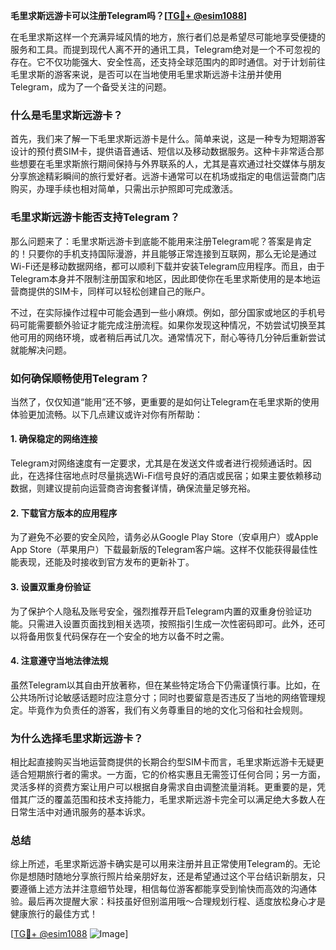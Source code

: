 **毛里求斯远游卡可以注册Telegram吗？[[TG💪+ @esim1088](https://t.me/s/esim1088)]**

在毛里求斯这样一个充满异域风情的地方，旅行者们总是希望尽可能地享受便捷的服务和工具。而提到现代人离不开的通讯工具，Telegram绝对是一个不可忽视的存在。它不仅功能强大、安全性高，还支持全球范围内的即时通信。对于计划前往毛里求斯的游客来说，是否可以在当地使用毛里求斯远游卡注册并使用Telegram，成为了一个备受关注的问题。

### **什么是毛里求斯远游卡？**

首先，我们来了解一下毛里求斯远游卡是什么。简单来说，这是一种专为短期游客设计的预付费SIM卡，提供语音通话、短信以及移动数据服务。这种卡非常适合那些想要在毛里求斯旅行期间保持与外界联系的人，尤其是喜欢通过社交媒体与朋友分享旅途精彩瞬间的旅行爱好者。远游卡通常可以在机场或指定的电信运营商门店购买，办理手续也相对简单，只需出示护照即可完成激活。

### **毛里求斯远游卡能否支持Telegram？**

那么问题来了：毛里求斯远游卡到底能不能用来注册Telegram呢？答案是肯定的！只要你的手机支持国际漫游，并且能够正常连接到互联网，那么无论是通过Wi-Fi还是移动数据网络，都可以顺利下载并安装Telegram应用程序。而且，由于Telegram本身并不限制注册国家和地区，因此即使你在毛里求斯使用的是本地运营商提供的SIM卡，同样可以轻松创建自己的账户。

不过，在实际操作过程中可能会遇到一些小麻烦。例如，部分国家或地区的手机号码可能需要额外验证才能完成注册流程。如果你发现这种情况，不妨尝试切换至其他可用的网络环境，或者稍后再试几次。通常情况下，耐心等待几分钟后重新尝试就能解决问题。

### **如何确保顺畅使用Telegram？**

当然了，仅仅知道“能用”还不够，更重要的是如何让Telegram在毛里求斯的使用体验更加流畅。以下几点建议或许对你有所帮助：

#### **1. 确保稳定的网络连接**
Telegram对网络速度有一定要求，尤其是在发送文件或者进行视频通话时。因此，在选择住宿地点时尽量挑选Wi-Fi信号良好的酒店或民宿；如果主要依赖移动数据，则建议提前向运营商咨询套餐详情，确保流量足够充裕。

#### **2. 下载官方版本的应用程序**
为了避免不必要的安全风险，请务必从Google Play Store（安卓用户）或Apple App Store（苹果用户）下载最新版的Telegram客户端。这样不仅能获得最佳性能表现，还能及时接收到官方发布的更新补丁。

#### **3. 设置双重身份验证**
为了保护个人隐私及账号安全，强烈推荐开启Telegram内置的双重身份验证功能。只需进入设置页面找到相关选项，按照指引生成一次性密码即可。此外，还可以将备用恢复代码保存在一个安全的地方以备不时之需。

#### **4. 注意遵守当地法律法规**
虽然Telegram以其自由开放著称，但在某些特定场合下仍需谨慎行事。比如，在公共场所讨论敏感话题时应注意分寸；同时也要留意是否违反了当地的网络管理规定。毕竟作为负责任的游客，我们有义务尊重目的地的文化习俗和社会规则。

### **为什么选择毛里求斯远游卡？**

相比起直接购买当地运营商提供的长期合约型SIM卡而言，毛里求斯远游卡无疑更适合短期旅行者的需求。一方面，它的价格实惠且无需签订任何合同；另一方面，灵活多样的资费方案让用户可以根据自身需求自由调整流量消耗。更重要的是，凭借其广泛的覆盖范围和技术支持能力，毛里求斯远游卡完全可以满足绝大多数人在日常生活中对通讯服务的基本诉求。

### **总结**

综上所述，毛里求斯远游卡确实是可以用来注册并且正常使用Telegram的。无论你是想随时随地分享旅行照片给亲朋好友，还是希望通过这个平台结识新朋友，只要遵循上述方法并注意细节处理，相信每位游客都能享受到愉快而高效的沟通体验。最后再次提醒大家：科技虽好但别滥用哦～合理规划行程、适度放松身心才是健康旅行的最佳方式！

[[TG💪+ @esim1088](https://t.me/s/esim1088) ![Image](https://i.postimg.cc/4NQfJmqS/Snipaste-2025-05-13-00-14-12.png)]